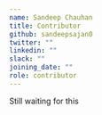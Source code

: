 ```yaml
---
name: Sandeep Chauhan
title: Contributor
github: sandeepsajan0
twitter: ""
linkedin: ""
slack: ""
joining_date: ""
role: contributor
---
```


Still waiting for this
